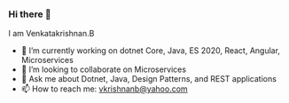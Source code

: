 ### Hi there 👋
I am Venkatakrishnan.B

- 🔭 I’m currently working on dotnet Core, Java, ES 2020, React, Angular, Microservices
- 👯 I’m looking to collaborate on Microservices 
- 💬 Ask me about Dotnet, Java, Design Patterns, and REST applications
- 📫 How to reach me: vkrishnanb@yahoo.com

